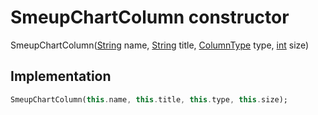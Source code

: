 


# SmeupChartColumn constructor







SmeupChartColumn([String](https://api.flutter.dev/flutter/dart-core/String-class.html) name, [String](https://api.flutter.dev/flutter/dart-core/String-class.html) title, [ColumnType](../../smeup_models_widgets_smeup_chart_column/ColumnType.md) type, [int](https://api.flutter.dev/flutter/dart-core/int-class.html) size)





## Implementation

```dart
SmeupChartColumn(this.name, this.title, this.type, this.size);
```







